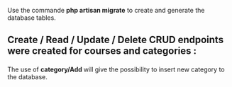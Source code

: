 <p>Use the commande <strong>php artisan migrate</strong> to create and generate the database tables.</p>

## <p> Create / Read / Update / Delete CRUD endpoints were created for courses and categories : </p>

The use of <strong> category/Add </strong> will give the possibility to insert new category to the database.


